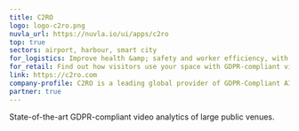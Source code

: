 ```yaml
---
title: C2RO
logo: logo-c2ro.png
nuvla_url: https://nuvla.io/ui/apps/c2ro
top: true
sectors: airport, harbour, smart city
for_logistics: Improve health &amp; safety and worker efficiency, with GDPR-compliant video processing, which maintains privacy &amp; anonymity.
for_retail: Find out how visitors use your space with GDPR-compliant video processing, which maintains privacy &amp; anonymity.
link: https://c2ro.com
company-profile: C2RO is a leading global provider of GDPR-Compliant AI-SaaS Video Analysis of the human behaviour in the physical space.
partner: true
---
```


State-of-the-art GDPR-compliant video analytics of large public venues.
